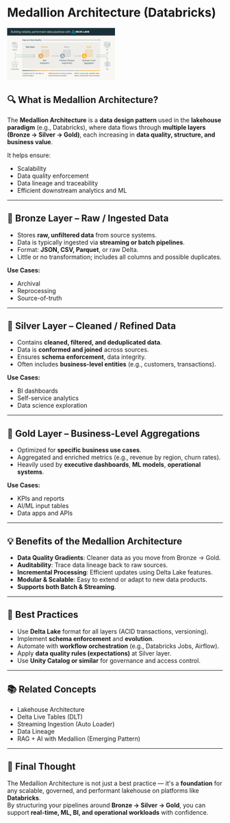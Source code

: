 # Medallion Architecture (Databricks)

<img src="/images/building-data-pipelines-with-delta-lake-120823.png" alt="Medallion Architecture Diagram" style="width:50%"/>

## 🔍 What is Medallion Architecture?

The **Medallion Architecture** is a **data design pattern** used in the **lakehouse paradigm** (e.g., Databricks), where data flows through **multiple layers (Bronze → Silver → Gold)**, each increasing in **data quality, structure, and business value**.

It helps ensure:
- Scalability
- Data quality enforcement
- Data lineage and traceability
- Efficient downstream analytics and ML

---

## 🥉 Bronze Layer – Raw / Ingested Data

- Stores **raw, unfiltered data** from source systems.
- Data is typically ingested via **streaming or batch pipelines**.
- Format: **JSON, CSV, Parquet**, or raw Delta.
- Little or no transformation; includes all columns and possible duplicates.

**Use Cases:**
- Archival
- Reprocessing
- Source-of-truth

---

## 🥈 Silver Layer – Cleaned / Refined Data

- Contains **cleaned, filtered, and deduplicated data**.
- Data is **conformed and joined** across sources.
- Ensures **schema enforcement**, data integrity.
- Often includes **business-level entities** (e.g., customers, transactions).

**Use Cases:**
- BI dashboards
- Self-service analytics
- Data science exploration

---

## 🥇 Gold Layer – Business-Level Aggregations

- Optimized for **specific business use cases**.
- Aggregated and enriched metrics (e.g., revenue by region, churn rates).
- Heavily used by **executive dashboards**, **ML models**, **operational systems**.

**Use Cases:**
- KPIs and reports
- AI/ML input tables
- Data apps and APIs

---

## 💡 Benefits of the Medallion Architecture

- **Data Quality Gradients**: Cleaner data as you move from Bronze → Gold.
- **Auditability**: Trace data lineage back to raw sources.
- **Incremental Processing**: Efficient updates using Delta Lake features.
- **Modular & Scalable**: Easy to extend or adapt to new data products.
- **Supports both Batch & Streaming**.

---

## 🚀 Best Practices

- Use **Delta Lake** format for all layers (ACID transactions, versioning).
- Implement **schema enforcement** and **evolution**.
- Automate with **workflow orchestration** (e.g., Databricks Jobs, Airflow).
- Apply **data quality rules (expectations)** at Silver layer.
- Use **Unity Catalog or similar** for governance and access control.

---

## 📚 Related Concepts

- Lakehouse Architecture
- Delta Live Tables (DLT)
- Streaming Ingestion (Auto Loader)
- Data Lineage
- RAG + AI with Medallion (Emerging Pattern)

---

## 📌 Final Thought

The Medallion Architecture is not just a best practice — it's a **foundation** for any scalable, governed, and performant lakehouse on platforms like **Databricks**.  
By structuring your pipelines around **Bronze → Silver → Gold**, you can support **real-time, ML, BI, and operational workloads** with confidence.

